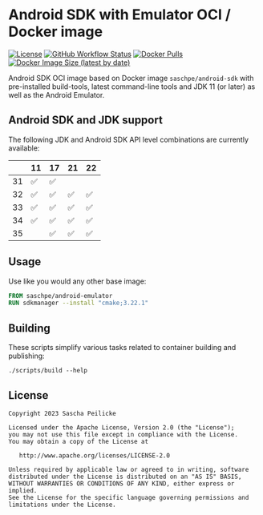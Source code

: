 # Android SDK with Emulator OCI / Docker image

[![License](https://img.shields.io/github/license/saschpe/docker-android-emulator)](https://opensource.org/licenses/Apache-2.0)
[![GitHub Workflow Status](https://img.shields.io/github/actions/workflow/status/saschpe/docker-android-emulator/ci.yml?branch=main)](https://github.com/saschpe/docker-android-emulator/actions?query=branch%3Amain++)
[![Docker Pulls](https://img.shields.io/docker/pulls/saschpe/android-emulator)](https://hub.docker.com/r/saschpe/android-emulator)
[![Docker Image Size (latest by date)](https://img.shields.io/docker/image-size/saschpe/android-emulator)](https://hub.docker.com/r/saschpe/android-emulator)

Android SDK OCI image based on Docker image `saschpe/android-sdk` with
pre-installed build-tools, latest command-line tools and JDK 11 (or later) as
well as the Android Emulator.

## Android SDK and JDK support

The following JDK and Android SDK API level combinations are currently
available:

|    | 11 | 17 | 21 | 22 |
|----|----|----|----|----|
| 31 | ✅  | ✅  |    |    |
| 32 | ✅  | ✅  | ✅  | ✅  |
| 33 | ✅  | ✅  | ✅  | ✅  |
| 34 | ✅  | ✅  | ✅  | ✅  |
| 35 |    | ✅  | ✅  | ✅  |

## Usage

Use like you would any other base image:

```Dockerfile
FROM saschpe/android-emulator
RUN sdkmanager --install "cmake;3.22.1"
```

## Building

These scripts simplify various tasks related to container building and
publishing:

```shell
./scripts/build --help
```

## License

    Copyright 2023 Sascha Peilicke

    Licensed under the Apache License, Version 2.0 (the "License");
    you may not use this file except in compliance with the License.
    You may obtain a copy of the License at

       http://www.apache.org/licenses/LICENSE-2.0

    Unless required by applicable law or agreed to in writing, software
    distributed under the License is distributed on an "AS IS" BASIS,
    WITHOUT WARRANTIES OR CONDITIONS OF ANY KIND, either express or implied.
    See the License for the specific language governing permissions and
    limitations under the License.
